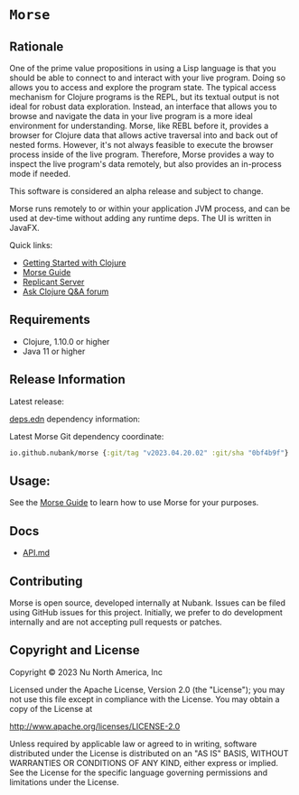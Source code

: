 # `Morse`

## Rationale

One of the prime value propositions in using a Lisp language is that you should be able to connect to and interact with your live program. Doing so allows you to access and explore the program state. The typical access mechanism for Clojure programs is the REPL, but its textual output is not ideal for robust data exploration. Instead, an interface that allows you to browse and navigate the data in your live program is a more ideal environment for understanding. Morse, like REBL before it, provides a browser for Clojure data that allows active traversal into and back out of nested forms. However, it's not always feasible to execute the browser process inside of the live program. Therefore, Morse provides a way to inspect the live program's data remotely, but also provides an in-process mode if needed.

This software is considered an alpha release and subject to change.

Morse runs remotely to or within your application JVM process, and can be used at dev-time without adding any runtime deps. The UI is written in JavaFX.

Quick links:

* [Getting Started with Clojure](https://clojure.org/guides/getting_started)
* [Morse Guide](docs/guide.adoc)
* [Replicant Server](https://github.com/clojure/data.alpha.replicant-server)
* [Ask Clojure Q&A forum](https://ask.clojure.org/)

## Requirements

* Clojure, 1.10.0 or higher
* Java 11 or higher

## Release Information

Latest release:

[deps.edn](https://clojure.org/reference/deps_and_cli) dependency information:

Latest Morse Git dependency coordinate:

```clojure
io.github.nubank/morse {:git/tag "v2023.04.20.02" :git/sha "0bf4b9f"}
``` 

## Usage:

See the [Morse Guide](docs/guide.adoc) to learn how to use Morse for your purposes.

## Docs

* [API.md](docs/API.md)

## Contributing

Morse is open source, developed internally at Nubank. Issues can be filed using GitHub issues for this project. Initially, we prefer to do development internally and are not accepting pull requests or patches.

## Copyright and License

Copyright © 2023 Nu North America, Inc

Licensed under the Apache License, Version 2.0 (the "License"); you may not use this file except in compliance with the License. You may obtain a copy of the License at

http://www.apache.org/licenses/LICENSE-2.0

Unless required by applicable law or agreed to in writing, software distributed under the License is distributed on an "AS IS" BASIS, WITHOUT WARRANTIES OR CONDITIONS OF ANY KIND, either express or implied. See the License for the specific language governing permissions and limitations under the License.

